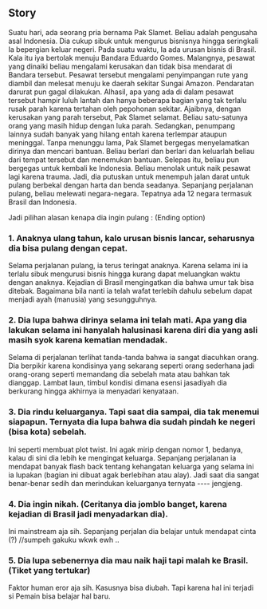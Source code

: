 ## Story

Suatu hari, ada seorang pria bernama Pak Slamet. Beliau adalah pengusaha asal Indonesia. Dia cukup sibuk untuk mengurus bisnisnya hingga seringkali Ia bepergian keluar negeri. Pada suatu waktu, Ia ada urusan bisnis di Brasil. Kala itu iya bertolak menuju Bandara Eduardo Gomes. Malangnya, pesawat yang dinaiki beliau mengalami kerusakan dan tidak bisa mendarat di Bandara tersebut. Pesawat tersebut mengalami penyimpangan rute yang diambil dan melesat menuju ke daerah sekitar Sungai Amazon. Pendaratan darurat pun gagal dilakukan. Alhasil, apa yang ada di dalam pesawat tersebut hampir luluh lantah dan hanya beberapa bagian yang tak terlalu rusak parah karena tertahan oleh pepohonan sekitar. Ajaibnya, dengan kerusakan yang parah tersebut, Pak Slamet selamat. Beliau satu-satunya orang yang masih hidup dengan luka parah. Sedangkan, penumpang lainnya sudah banyak yang hilang entah karena terlempar ataupun meninggal. Tanpa menunggu lama, Pak Slamet bergegas menyelamatkan dirinya dan mencari bantuan. Beliau berlari dan berlari dan keluarlah beliau dari tempat tersebut dan menemukan bantuan. Selepas itu, beliau pun bergegas untuk kembali ke Indonesia. Beliau menolak untuk naik pesawat lagi karena trauma. Jadi, dia putuskan untuk menempuh jalan darat untuk pulang berbekal dengan harta dan benda seadanya. Sepanjang perjalanan pulang, beliau melewati negara-negara. Tepatnya ada 12 negara termasuk Brasil dan Indonesia. 

Jadi pilihan alasan kenapa dia ingin pulang : (Ending option)

### 1. Anaknya ulang tahun, kalo urusan bisnis lancar, seharusnya dia bisa pulang dengan cepat.

Selama perjalanan pulang, ia terus teringat anaknya. Karena selama ini ia terlalu sibuk mengurusi bisnis hingga kurang dapat meluangkan waktu dengan anaknya. Kejadian di Brasil mengingatkan dia bahwa umur tak bisa ditebak. Bagaimana bila nanti ia telah wafat terlebih dahulu sebelum dapat menjadi ayah (manusia) yang sesungguhnya.

### 2. Dia lupa bahwa dirinya selama ini telah mati. Apa yang dia lakukan selama ini hanyalah halusinasi karena diri dia yang asli masih syok karena kematian mendadak.

Selama di perjalanan terlihat tanda-tanda bahwa ia sangat diacuhkan orang. Dia berpikir karena kondisinya yang sekarang seperti orang sederhana jadi orang-orang seperti memandang dia sebelah mata atau bahkan tak dianggap. Lambat laun, timbul kondisi dimana esensi jasadiyah dia berkurang hingga akhirnya ia menyadari kenyataan.

### 3. Dia rindu keluarganya. Tapi saat dia sampai, dia tak menemui siapapun. Ternyata dia lupa bahwa dia sudah pindah ke negeri (bisa kota) sebelah.

Ini seperti membuat plot twist. Ini agak mirip dengan nomor 1, bedanya, kalau di sini dia lebih ke mengingat keluarga. Sepanjang perjalanan ia mendapat banyak flash back tentang kehangatan keluarga yang selama ini ia lupakan (bagian ini dibuat agak berlebihan atau alay). Jadi saat dia sangat benar-benar sedih dan merindukan keluarganya ternyata ---- jengjeng.

### 4. Dia ingin nikah. (Ceritanya dia jomblo banget, karena kejadian di Brasil jadi menyadarkan dia).

Ini mainstream aja sih. Sepanjang perjalan dia belajar untuk mendapat cinta (?) //sumpeh gakuku wkwk ewh .. 

### 5. Dia lupa sebenernya dia mau naik haji tapi malah ke Brasil. (Tiket yang tertukar)

Faktor human eror aja sih. Kasusnya bisa diubah. Tapi karena hal ini terjadi si Pemain bisa belajar hal baru. 
